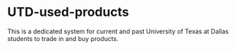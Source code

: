 UTD-used-products
=================

This is a dedicated system for current and past University of Texas at Dallas students to trade in and buy products.
